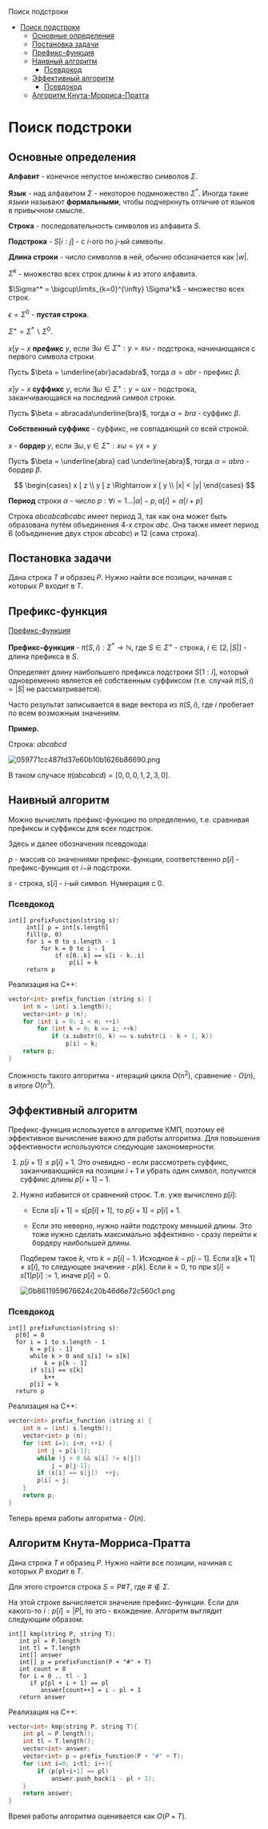 Поиск подстроки

- [Поиск подстроки](#поиск-подстроки)
  - [Основные определения](#основные-определения)
  - [Постановка задачи](#постановка-задачи)
  - [Префикс-функция](#префикс-функция)
  - [Наивный алгоритм](#наивный-алгоритм)
    - [Псевдокод](#псевдокод)
  - [Эффективный алгоритм](#эффективный-алгоритм)
    - [Псевдокод](#псевдокод-1)
  - [Алгоритм Кнута-Морриса-Пратта](#алгоритм-кнута-морриса-пратта)

# Поиск подстроки

## Основные определения

**Алфавит** - конечное непустое множество символов $\Sigma$.

**Язык** - над алфавитом $\Sigma$ - некоторое подмножество $\Sigma^*$. Иногда такие языки называют **формальными**, чтобы подчеркнуть отличие от языков в привычном смысле.

**Строка** - последовательность символов из алфавита $S$.

**Подстрока** - $S[i:j]$ - с $i$-ого по $j$-ый символы.

**Длина строки** - число символов в ней, обычно обозначается как $|w|$.

$\Sigma^k$ - множество всех строк длины $k$ из этого алфавита.

$\Sigma^* = \bigcup\limits_{k=0}^{\infty} \Sigma^k$ - множество всех строк.

$\epsilon = \Sigma^0$ - **пустая строка**.

$\Sigma^+ = \Sigma^* \backslash \Sigma^0$.

$x [ y - x$ **префикс** $y$, если $\exists \omega \in \Sigma^+: y = x \omega$ - подстрока, начинающаяся с первого символа строки.

Пусть $\beta = \underline{abr}acadabra$, тогда $\alpha = abr$ - префикс $\beta$.

$x ] y - x$ **суффикс** $y$, если $\exists \omega \in \Sigma^+: y = \omega x$ - подстрока, заканчивающаяся на последний символ строки.

Пусть $\beta = abracada\underline{bra}$, тогда $\alpha = bra$ - суффикс $\beta$.

**Собственный суффикс** - суффикс, не совпадающий со всей строкой.

$x$ - **бордер** $y$, если $\exists \omega, \gamma \in \Sigma^+: x \omega = \gamma x = y$

Пусть $\beta = \underline{abra} cad \underline{abra}$, тогда $\alpha = abra$ - бордер $\beta$.

$$
\begin{cases}
    x [ z \\
    y [ z \Rightarrow x [ y \\
    |x| < |y|
\end{cases}
$$

**Период** строки $\alpha$ - число $p: \forall i = 1 \dots |\alpha| - p, \alpha[i] = \alpha[i + p]$

Строка $abcabcabcabc$ имеет период 3, так как она может быть образована путём объединения 4-х строк $abc$. Она также имеет период $6$ (объединение двух строк $abcabc$) и 12 (сама строка).

## Постановка задачи

Дана строка $T$ и образец $P$. Нужно найти все позиции, начиная с которых $P$ входит в $T$.

## Префикс-функция

[Префикс-функция](https://brestprog.by/topics/prefixfunction/)

**Префикс-функция** - $\pi ( S, i ): \Sigma^* \to \mathbb{N}$, где $S \in \Sigma^+$ - строка, $i \in [2, |S|]$ - длина префикса в $S$.

Определяет длину наибольшего префикса подстроки $S[1:i]$, который одновременно является её собственным суффиксом (т.е. случай $\pi (S, i) = |S|$ не рассматривается).

Часто результат записывается в виде вектора из $\pi (S, i)$, где $i$ пробегает по всем возможным значениям.

**Пример.**

Строка: $abcabcd$

![059771cc487fd37e60b10b1626b86690.png](./_resources/41bd43a16f404b5ab347e756b012316c.png)

В таком случасе $\pi (abcabcd) = [0, 0, 0, 1, 2, 3, 0]$.

## Наивный алгоритм

Можно вычислить префикс-функцию по определению, т.е. сравнивая префиксы и суффиксы для всех подстрок.

Здесь и далее обозначения псевдокода:

$p$ - массив со значениями префикс-функции, соответственно $p[i]$ -  префикс-функция от $i$−й подстроки.

$s$ - строка, $s[i]$ - $i$-ый символ. Нумерация с 0.

### Псевдокод

```
int[] prefixFunction(string s):
     int[] p = int[s.length]
     fill(p, 0)
     for i = 0 to s.length - 1
         for k = 0 to i - 1
             if s[0..k] == s[i - k..i]
                 p[i] = k
     return p
```

Реализация на C++:

```c++
vector<int> prefix_function (string s) {
	int n = (int) s.length();
	vector<int> p (n);
	for (int i = 0; i < n; ++i)
		for (int k = 0; k <= i; ++k)
			if (s.substr(0, k) == s.substr(i - k + 1, k))
				p[i] = k;
	return p;
}
```
Сложность такого алгоритма - итераций цикла $O(n^2)$, сравнение - $O(n)$, в итоге $O(n^3)$.


## Эффективный алгоритм

Префикс-функция используется в алгоритме КМП, поэтому её эффективное вычисление важно для работы алгоритма. Для повышения эффективности используются следующие закономерности:

1. $p[i + 1] \le p[i] + 1$. Это очевидно - если рассмотреть суффикс, заканчивающийся на позиции $i+1$ и убрать один символ, получится суффикс длины $p[i + 1] − 1$.

2. Нужно избавится от сравнений строк. Т.е. уже вычислено $p[i]$:

    - Если $s[i + 1] = s [ p[i] + 1 ]$, то $p[i + 1] = p[i] + 1$.

    - Если это неверно, нужно найти подстроку меньшей длины. Это тоже нужно сделать максимально эффективно - сразу перейти к бордеру наибольшей длины.

    Подберем такое $k$, что $k = p[i]−  1$. Исходное $k − p[i − 1]$. Если $s[k + 1] \ne s[i]$, то следующее значение - $p[k]$. Если $k = 0$, то при $s[i] = s[1] p[i] := 1$, иначе $p[i] = 0$.

    ![0b8611959676624c20b46d6e72c560c1.png](./_resources/18492176f32e42098282107c617ac6e6.png)

### Псевдокод

```
int[] prefixFunction(string s):
  p[0] = 0
  for i = 1 to s.length - 1
      k = p[i - 1]
      while k > 0 and s[i] != s[k]
          k = p[k - 1]
      if s[i] == s[k]
          k++
      p[i] = k
  return p
```

Реализация на C++:

```c++
vector<int> prefix_function (string s) {
    int n = (int) s.length();
    vector<int> p (n);
    for (int i=1; i<n; ++i) {
        int j = p[i-1];
        while (j > 0 && s[i] != s[j])
            j = p[j-1];
        if (s[i] == s[j])  ++j;
        p[i] = j;
    }
    return p;
}
```

Теперь время работы алгоритма - $O(n)$.

## Алгоритм Кнута-Морриса-Пратта

Дана строка $T$ и образец $P$. Нужно найти все позиции, начиная с которых $P$ входит в $T$.

Для этого строится строка $S = P \# T$, где $\# \notin \Sigma$.

На этой строке вычисляется значение префикс-функции. Если для какого-то $i: p[i] = |P|$, то это - вхождение. Алгоритм выглядит следующим образом:

```
int[] kmp(string P, string T):
   int pl = P.length
   int tl = T.length
   int[] answer
   int[] p = prefixFunction(P + "#" + T)
   int count = 0
   for i = 0 .. tl - 1
      if p[pl + i + 1] == pl
         answer[count++] = i - pl + 1 
   return answer
```

Реализация на C++:

```c++
vector<int> kmp(string P, string T){
    int pl = P.length();
    int tl = T.length();
    vector<int> answer;
    vector<int> p = prefix_function(P + "#" + T);
    for (int i=0; i<tl; i++){
        if (p[pl+i+1] == pl)
            answer.push_back(i - pl + 1);
    }
    return answer;
}
```

Время работы алгоритма оценивается как $O(P + T)$.
